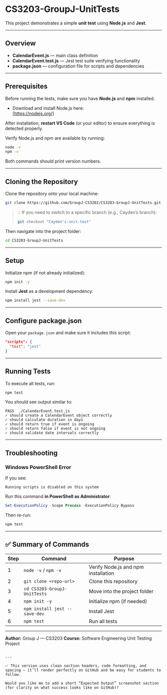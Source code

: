 
# CS3203-GroupJ-UnitTests

This project demonstrates a simple **unit test** using **Node.js** and **Jest**.

---

## Overview

- **CalendarEvent.js** — main class definition  
- **CalendarEvent.test.js** — Jest test suite verifying functionality  
- **package.json** — configuration file for scripts and dependencies  

---

## Prerequisites

Before running the tests, make sure you have **Node.js** and **npm** installed.

- Download and install Node.js here:  
   [https://nodejs.org/]

After installation, **restart VS Code** (or your editor) to ensure everything is detected properly.

Verify Node.js and npm are available by running:
```bash
node -v
npm -v
````

Both commands should print version numbers.

---

## Cloning the Repository

Clone the repository onto your local machine:

```bash
git clone https://github.com/GroupJ-CS3202/CS3203-GroupJ-UnitTests.git
```

> 💡 If you need to switch to a specific branch (e.g., Cayden’s branch):
>
> ```bash
> git checkout "Cayden's-unit-test"
> ```

Then navigate into the project folder:

```bash
cd CS3203-GroupJ-UnitTests
```

---

## Setup

Initialize npm (if not already initialized):

```bash
npm init -y
```

Install **Jest** as a development dependency:

```bash
npm install jest --save-dev
```

---

## Configure package.json

Open your `package.json` and make sure it includes this script:

```json
"scripts": {
  "test": "jest"
}
```

---

## Running Tests

To execute all tests, run:

```bash
npm test
```

You should see output similar to:

```
PASS  ./CalendarEvent.test.js
✓ should create a CalendarEvent object correctly
✓ should calculate duration in days
✓ should return true if event is ongoing
✓ should return false if event is not ongoing
✓ should validate date intervals correctly
```

---

## Troubleshooting

### Windows PowerShell Error

If you see:

```
Running scripts is disabled on this system
```

Run this command **in PowerShell as Administrator**:

```powershell
Set-ExecutionPolicy -Scope Process -ExecutionPolicy Bypass
```

Then re-run:

```bash
npm test
```

---

## ✅ Summary of Commands

| Step | Command                       | Purpose                             |
| ---- | ----------------------------- | ----------------------------------- |
| 1    | `node -v` / `npm -v`          | Verify Node.js and npm installation |
| 2    | `git clone <repo-url>`        | Clone this repository               |
| 3    | `cd CS3203-GroupJ-UnitTests`  | Move into the project folder        |
| 4    | `npm init -y`                 | Initialize npm (if needed)          |
| 5    | `npm install jest --save-dev` | Install Jest                        |
| 6    | `npm test`                    | Run all tests                       |

---

**Author:** Group J — CS3203
**Course:** Software Engineering Unit Testing Project

```

---

✅ This version uses clean section headers, code formatting, and spacing — it’ll render perfectly on GitHub and be easy for students to follow.

Would you like me to add a short “Expected Output” screenshot section (for clarity on what success looks like on GitHub)?
```
